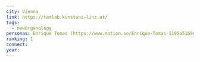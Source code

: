 ```yaml
---
city: Vienna
link: https://tamlab.kunstuni-linz.at/
tags:
  - newOrganology
personas: Enrique Tomas (https://www.notion.so/Enrique-Tomas-1195a5169c0680d49cdbccb6f4f626b9?pvs=21), Martin Kaltenbrunner (https://www.notion.so/Martin-Kaltenbrunner-1195a5169c06804093b2edfeb326d31b?pvs=21)
ranking: 1
connect: 
year:
---
```

